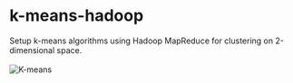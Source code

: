 # k-means-hadoop
Setup k-means algorithms using Hadoop MapReduce for clustering on 2-dimensional space. <br /><br />
![K-means](https://miro.medium.com/max/1017/1*vNng_oOsNRHKrlh3pjSAyA.png)  <br /><br />

